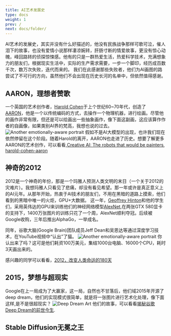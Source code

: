 ```yaml
---
title: AI艺术发展史
type: docs
weight: 1
prev: /
next: docs/folder/
---
```


AI艺术的发展史，其实并没有什么好描述的，他没有民族战争那样可歌可泣，催人泪下的故事，也没有爱情小说那样凄凉婉转，肝肠寸断的情爱故事，更没有惊心动魄，峰回路转的侦探惊悚感。他有的只是一群热爱生活，热爱科学技术，充满想象力的朋友们，根据现实生活中，实际的生产需求需要，一步一个脚印，经历成百数千次，数万次失败，迭代而来的。
我们在此感谢那些失败者，他们为AI画图的路尝试了不可行的方向，虽然他们不会出现在历史长河的名单中，但依然值得感谢。

## AARON，理想者赞歌

一个英国的艺术创作者，[Harold Cohen](https://en.wikipedia.org/wiki/Harold_Cohen_(artist) )于上个世纪60~70年代，创造了[AARON](https://en.wikipedia.org/wiki/AARON)，他是一个以传统编码的方式，去操作一个物理机器，进行绘画。尽管他的画作非常有限，但还是可以绘画出一些抽象画作，像下面这副画，这应该算作作者的自画像，如果类别AI界的梵高，我想也说的过去。
<img
      alt="Another emotionally-aware portrait"
      loading="lazy"
      decoding="async"
      src="/images/Another emotionally-aware portrait.png"
    />
假如不是AI大模型的出现，也许我们现在依然停留在这个阶段。随着Harold的离开，AARON也走进了历史。想要了解更多AARON的艺术创作，可以看看,[Creative AI: The robots that would be painters](https://newatlas.com/creative-ai-algorithmic-art-painting-fool-aaron/36106/), [harold-cohen-aaron](https://outland.art/harold-cohen-aaron/)

## 神奇的2012
2012是一个神奇的年份，那是一个玛雅人预测人类文明的末日（一个关于2012的灾难片）。我想玛雅人只看见了悲痛，却没有看见希望。那一年或许是真正意义上的AI元年。从那年开始，热衷于AI技术的朋友们，不用在黑暗的道路上摸索，他们看到的黑暗中唯一的火炬，GPU+大数据。
这一年，[Geoffrey Hinton](https://en.wikipedia.org/wiki/Geoffrey_Hinton)和他的学生们，采用英伟达的GPU来训练他们的神经网络模型[AlexNet](https://en.wikipedia.org/wiki/AlexNet),在两张GTX 580显卡的支持下，1400万张图片的训练只花了一个周，AlexNet顺利夺冠。后续被Google收购，三年后推出AlphaGo，一举成名。

同年，谷歌大脑(Google Brain)团队成员Jeff Dean和吴恩达等通过深度学习技术，在YouTube视频中“认出”了猫。
<img
      alt="Another emotionally-aware portrait"
      loading="lazy"
      decoding="async"
      src="/images/learned to detect cats.png"
    />
你认出来了吗？这可是他们耗资100万美元，集结1000台电脑、16000个CPU，耗时3天画出来的。

感兴趣的同学可以看看，[2012，改变人类命运的180天](https://36kr.com/p/2421889040802823)

## 2015，梦想与超现实

Google在上一局成为了大赢家，这一局，自然也不甘落后，他们域2015年开源了deep dream，他们的实现模式很简单，就是将一张图片进行艺术化处理，像下面这样,是不是很超现实？
<img
      alt="Deep Dream Art"
      loading="lazy"
      decoding="async"
      src="/images/Deep Dream Art.png"
    />
他们的故事，可以看看[揭秘谷歌Deep Dream的前世今生](https://www.jiqizhixin.com/articles/2015-12-26-2).



## Stable Diffusion无冕之王

